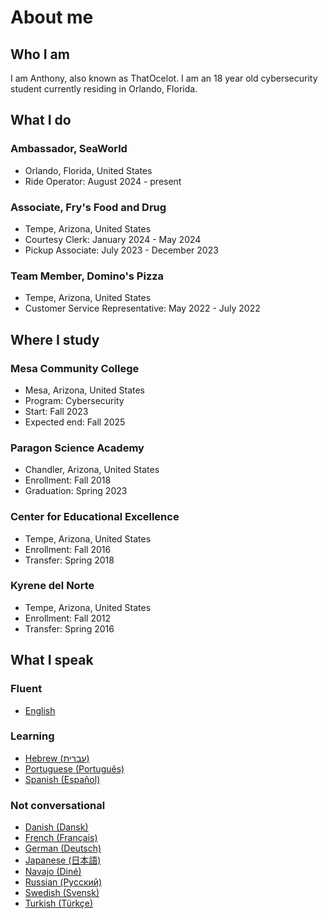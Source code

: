 # About me
## Who I am
I am Anthony, also known as ThatOcelot. I am an 18 year old cybersecurity student currently residing in Orlando, Florida.
## What I do
### Ambassador, SeaWorld
- Orlando, Florida, United States
- Ride Operator: August 2024 - present

### Associate, Fry's Food and Drug
- Tempe, Arizona, United States
- Courtesy Clerk: January 2024 - May 2024
- Pickup Associate: July 2023 - December 2023

### Team Member, Domino's Pizza
- Tempe, Arizona, United States
- Customer Service Representative: May 2022 - July 2022

## Where I study
### Mesa Community College
- Mesa, Arizona, United States
- Program: Cybersecurity
- Start: Fall 2023
- Expected end: Fall 2025

### Paragon Science Academy
- Chandler, Arizona, United States
- Enrollment: Fall 2018
- Graduation: Spring 2023

### Center for Educational Excellence
- Tempe, Arizona, United States
- Enrollment: Fall 2016
- Transfer: Spring 2018

### Kyrene del Norte
- Tempe, Arizona, United States
- Enrollment: Fall 2012
- Transfer: Spring 2016

## What I speak
### Fluent
- [English](https://en.wikipedia.org/wiki/English_language)

### Learning
- [Hebrew (עברית)](https://en.wikipedia.org/wiki/Hebrew_language)
- [Portuguese (Português)](https://en.wikipedia.org/wiki/Portuguese_language)
- [Spanish (Español)](https://en.wikipedia.org/wiki/Spanish_language)

### Not conversational
- [Danish (Dansk)](https://en.wikipedia.org/wiki/Danish_language)
- [French (Français)](https://en.wikipedia.org/wiki/French_language)
- [German (Deutsch)](https://en.wikipedia.org/wiki/German_language)
- [Japanese (日本語)](https://en.wikipedia.org/wiki/Japanese_language)
- [Navajo (Diné)](https://en.wikipedia.org/wiki/Navajo_language)
- [Russian (Русский)](https://en.wikipedia.org/wiki/Russian_language)
- [Swedish (Svensk)](https://en.wikipedia.org/wiki/Swedish_language)
- [Turkish (Türkçe)](https://en.wikipedia.org/wiki/Turkish_language)
